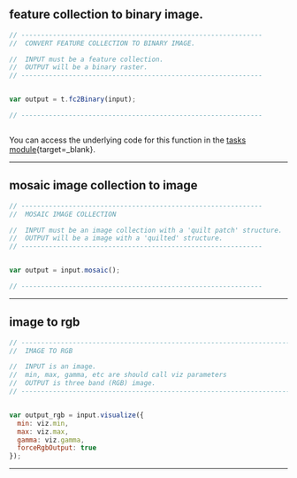 ## feature collection to binary image.  

```js
// -------------------------------------------------------------
//  CONVERT FEATURE COLLECTION TO BINARY IMAGE. 

//  INPUT must be a feature collection.
//  OUTPUT will be a binary raster.  
// -------------------------------------------------------------
```

```js

var output = t.fc2Binary(input);

// -------------------------------------------------------------



```

You can access the underlying code for this function in the [tasks module][tasks-module]{target=_blank}. 

---  

## mosaic image collection to image    

```js
// -------------------------------------------------------------
//  MOSAIC IMAGE COLLECTION   

//  INPUT must be an image collection with a 'quilt patch' structure.
//  OUTPUT will be a image with a 'quilted' structure.  
// -------------------------------------------------------------
```

```js

var output = input.mosaic();

// -------------------------------------------------------------
```

---  

## image to rgb   

```js
// -------------------------------------------------------------------------
//  IMAGE TO RGB  

//  INPUT is an image.
//  min, max, gamma, etc are should call viz parameters
//  OUTPUT is three band (RGB) image. 
// -------------------------------------------------------------------------
```

```js

var output_rgb = input.visualize({
  min: viz.min, 
  max: viz.max, 
  gamma: viz.gamma,
  forceRgbOutput: true
});

```

---   

[convert-fc-binary]: ../methods/convert-data-model.md#convert-fc-to-binary-image  
[mosaic-ic]: ../methods/convert-data-model.md#mosaic-image-collection-to-image   
[convert-image-rgb]: ../methods/convert-data-model.md#image-to-rgb  


[tasks-module]: https://code.earthengine.google.com/?accept_repo=users/jhowarth/public  